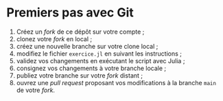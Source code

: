 # Premiers pas avec Git

1. Créez un *fork* de ce dépôt sur votre compte ;
2. clonez votre *fork* en local ;
3. créez une nouvelle branche sur votre clone local ;
4. modifiez le fichier `exercice.jl` en suivant les instructions ;
5. validez vos changements en exécutant le script avec Julia ;
6. consignez vos changements à votre branche locale ;
7. publiez votre branche sur votre *fork* distant ;
8. ouvrez une *pull request* proposant vos modifications à la branche `main` de votre *fork*.
